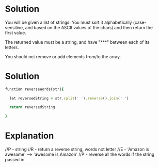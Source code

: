 # Solution

You will be given a list of strings. You must sort it alphabetically (case-sensitive, and based on the ASCII values of the chars) and then return the first value.

The returned value must be a string, and have "***" between each of its letters.

You should not remove or add elements from/to the array.

# Solution

```ruby
function reverseWords(str){
  
  let reversedString = str.split(' ').reverse().join(' ')
  
  return reversedString
  
}
```

# Explanation

//P - string //R - return a reverse string, words not letter //E - 'Amazon is awesome' --> 'awesome is Amazon' //P - reverse all the words if the string passed in